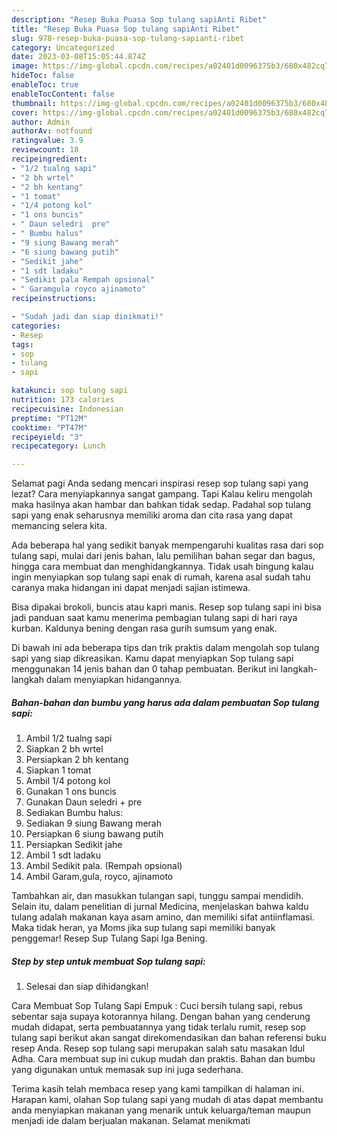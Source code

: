 ```yaml
---
description: "Resep Buka Puasa Sop tulang sapiAnti Ribet"
title: "Resep Buka Puasa Sop tulang sapiAnti Ribet"
slug: 978-resep-buka-puasa-sop-tulang-sapianti-ribet
category: Uncategorized
date: 2023-03-08T15:05:44.874Z
image: https://img-global.cpcdn.com/recipes/a02401d0096375b3/680x482cq70/sop-tulang-sapi-foto-resep-utama.jpg
hideToc: false
enableToc: true
enableTocContent: false
thumbnail: https://img-global.cpcdn.com/recipes/a02401d0096375b3/680x482cq70/sop-tulang-sapi-foto-resep-utama.jpg
cover: https://img-global.cpcdn.com/recipes/a02401d0096375b3/680x482cq70/sop-tulang-sapi-foto-resep-utama.jpg
author: Admin
authorAv: notfound
ratingvalue: 3.9
reviewcount: 18
recipeingredient:
- "1/2 tualng sapi"
- "2 bh wrtel"
- "2 bh kentang"
- "1 tomat"
- "1/4 potong kol"
- "1 ons buncis"
- " Daun seledri  pre"
- " Bumbu halus"
- "9 siung Bawang merah"
- "6 siung bawang putih"
- "Sedikit jahe"
- "1 sdt ladaku"
- "Sedikit pala Rempah opsional"
- " Garamgula royco ajinamoto"
recipeinstructions:

- "Sudah jadi dan siap dinikmati!"
categories:
- Resep
tags:
- sop
- tulang
- sapi

katakunci: sop tulang sapi 
nutrition: 173 calories
recipecuisine: Indonesian
preptime: "PT12M"
cooktime: "PT47M"
recipeyield: "3"
recipecategory: Lunch

---
```



Selamat pagi Anda sedang mencari inspirasi resep sop tulang sapi yang lezat? Cara menyiapkannya sangat gampang. Tapi Kalau keliru mengolah maka hasilnya akan hambar dan bahkan tidak sedap. Padahal sop tulang sapi yang enak seharusnya memiliki aroma dan cita rasa yang dapat memancing selera kita.


Ada beberapa hal yang sedikit banyak mempengaruhi kualitas rasa dari sop tulang sapi, mulai dari jenis bahan, lalu pemilihan bahan segar dan bagus, hingga cara membuat dan menghidangkannya. Tidak usah bingung kalau ingin menyiapkan sop tulang sapi enak di rumah, karena asal sudah tahu caranya maka hidangan ini dapat menjadi sajian istimewa.

Bisa dipakai brokoli, buncis atau kapri manis. Resep sop tulang sapi ini bisa jadi panduan saat kamu menerima pembagian tulang sapi di hari raya kurban. Kaldunya bening dengan rasa gurih sumsum yang enak.


Di bawah ini ada beberapa tips dan trik praktis dalam mengolah sop tulang sapi yang siap dikreasikan. Kamu dapat menyiapkan Sop tulang sapi menggunakan 14 jenis bahan dan 0 tahap pembuatan. Berikut ini langkah-langkah dalam menyiapkan hidangannya.

<!--inarticleads1-->

##### Bahan-bahan dan bumbu yang harus ada dalam pembuatan Sop tulang sapi:

1. Ambil 1/2 tualng sapi
1. Siapkan 2 bh wrtel
1. Persiapkan 2 bh kentang
1. Siapkan 1 tomat
1. Ambil 1/4 potong kol
1. Gunakan 1 ons buncis
1. Gunakan  Daun seledri + pre
1. Sediakan  Bumbu halus:
1. Sediakan 9 siung Bawang merah
1. Persiapkan 6 siung bawang putih
1. Persiapkan Sedikit jahe
1. Ambil 1 sdt ladaku
1. Ambil Sedikit pala. (Rempah opsional)
1. Ambil  Garam,gula, royco, ajinamoto


Tambahkan air, dan masukkan tulangan sapi, tunggu sampai mendidih. Selain itu, dalam penelitian di jurnal Medicina, menjelaskan bahwa kaldu tulang adalah makanan kaya asam amino, dan memiliki sifat antiinflamasi. Maka tidak heran, ya Moms jika sup tulang sapi memiliki banyak penggemar! Resep Sup Tulang Sapi Iga Bening. 

<!--inarticleads2-->

##### Step by step untuk membuat Sop tulang sapi:


1. Selesai dan siap dihidangkan!

Cara Membuat Sop Tulang Sapi Empuk : Cuci bersih tulang sapi, rebus sebentar saja supaya kotorannya hilang. Dengan bahan yang cenderung mudah didapat, serta pembuatannya yang tidak terlalu rumit, resep sop tulang sapi berikut akan sangat direkomendasikan dan bahan referensi buku resep Anda. Resep sop tulang sapi merupakan salah satu masakan Idul Adha. Cara membuat sup ini cukup mudah dan praktis. Bahan dan bumbu yang digunakan untuk memasak sup ini juga sederhana. 

Terima kasih telah membaca resep yang kami tampilkan di halaman ini. Harapan kami, olahan Sop tulang sapi yang mudah di atas dapat membantu anda menyiapkan makanan yang menarik untuk keluarga/teman maupun menjadi ide dalam berjualan makanan. Selamat menikmati
